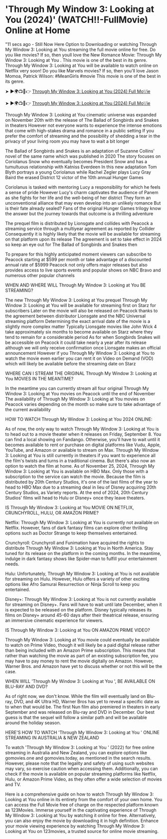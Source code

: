 # 'Through My Window 3: Looking at You (2024)' (WATCH!!-FullMovie) Online at Home

"11 secs ago - Still Now Here Option to Downloading or watching Through My Window 3: Looking at You streaming the full movie online for free. Do you like movies? If so, then youll love the New Romance Movie: Through My Window 3: Looking at You . This movie is one of the best in its genre. Through My Window 3: Looking at You will be available to watch online on Netflix very soon! Do you like Marvels movies? If so, then you'll love Jason Momoa, Patrick Wilson: #MeanGirls #movie This movie is one of the best in its genre.


➤ ►🌍📺📱👉 [Through My Window 3: Looking at You (2024) Full Mo𝚅ie](https://xs21.siriusmov21.xyz:443/movie/1139566)


➤ ►🌍📺📱👉 [Through My Window 3: Looking at You (2024) Full Mo𝚅ie](https://xs21.siriusmov21.xyz:443/movie/1139566)



Through My Window 3: Looking at You cinematic universe was expanded on November 20th with the release of The Ballad of Songbirds and Snakes in theaters However not everyone wants to experience the intense emotions that come with high-stakes drama and romance in a public setting If you prefer the comfort of streaming and the possibility of shedding a tear in the privacy of your living room you may have to wait a bit longer

The Ballad of Songbirds and Snakes is an adaptation of Suzanne Collins' novel of the same name which was published in 2020 The story focuses on Coriolanus Snow who eventually becomes President Snow and has a tumultuous relationship with Katniss Everdeen In this new adaptation Tom Blyth portrays a young Coriolanus while Rachel Zegler plays Lucy Gray Baird the erased District 12 victor of the 10th annual Hunger Games

Coriolanus is tasked with mentoring Lucy a responsibility for which he feels a sense of pride However Lucy's charm captivates the audience of Panem as she fights for her life and the well-being of her district They form an unconventional alliance that may even develop into an unlikely romance But is their fate already sealed? Fans of the original Hunger Games trilogy know the answer but the journey towards that outcome is a thrilling adventure

The prequel film is distributed by Lionsgate and collides with Peacock a streaming service through a multiyear agreement as reported by Collider Consequently it is highly likely that the movie will be available for streaming on that platform upon its release The agreement is set to take effect in 2024 so keep an eye out for The Ballad of Songbirds and Snakes then

To prepare for this highly anticipated moment viewers can subscribe to Peacock starting at $599 per month or take advantage of a discounted annual rate of $5999 Peacock not only offers major releases but also provides access to live sports events and popular shows on NBC Bravo and numerous other popular channels

WHEN AND WHERE WILL Through My Window 3: Looking at You BE STREAMING?

The new Through My Window 3: Looking at You prequel Through My Window 3: Looking at You will be available for streaming first on Starz for subscribers Later on the movie will also be released on Peacock thanks to the agreement between distributor Lionsgate and the NBC Universal streaming platform Determining the exact arrival date of the movie is a slightly more complex matter Typically Lionsgate movies like John Wick 4 take approximately six months to become available on Starz where they tend to remain for a considerable period As for when Songbirds Snakes will be accessible on Peacock it could take nearly a year after its release although we will only receive confirmation once Lionsgate makes an official announcement However if you Through My Window 3: Looking at You to watch the movie even earlier you can rent it on Video on Demand (VOD) which will likely be available before the streaming date on Starz

WHERE CAN I STREAM THE ORIGINAL Through My Window 3: Looking at You MOVIES IN THE MEANTIME?

In the meantime you can currently stream all four original Through My Window 3: Looking at You movies on Peacock until the end of November The availability of Through My Window 3: Looking at You movies on Peacock varies depending on the month so make sure to take advantage of the current availability

HOW TO WATCH Through My Window 3: Looking at You 2024 ONLINE:

As of now, the only way to watch Through My Window 3: Looking at You is to head out to a movie theater when it releases on Friday, September 8. You can find a local showing on Fandango. Otherwise, you'll have to wait until it becomes available to rent or purchase on digital platforms like Vudu, Apple, YouTube, and Amazon or available to stream on Max. Through My Window 3: Looking at You is still currently in theaters if you want to experience all the film's twists and turns in a traditional cinema. But there's also now an option to watch the film at home. As of November 25, 2024, Through My Window 3: Looking at You is available on HBO Max. Only those with a subscription to the service can watch the movie. Because the film is distributed by 20th Century Studios, it's one of the last films of the year to head to HBO Max due to a streaming deal in lieu of Disney acquiring 20th Century Studios, as Variety reports. At the end of 2024, 20th Century Studios' films will head to Hulu or Disney+ once they leave theaters.

IS Through My Window 3: Looking at You MOVIE ON NETFLIX, CRUNCHYROLL, HULU, OR AMAZON PRIME?

Netflix: Through My Window 3: Looking at You is currently not available on Netflix. However, fans of dark fantasy films can explore other thrilling options such as Doctor Strange to keep themselves entertained.

Crunchyroll: Crunchyroll and Funimation have acquired the rights to distribute Through My Window 3: Looking at You in North America. Stay tuned for its release on the platform in the coming months. In the meantime, indulge in dark fantasy shows like Spider-man to fulfill your entertainment needs.

Hulu: Unfortunately, Through My Window 3: Looking at You is not available for streaming on Hulu. However, Hulu offers a variety of other exciting options like Afro Samurai Resurrection or Ninja Scroll to keep you entertained.

Disney+: Through My Window 3: Looking at You is not currently available for streaming on Disney+. Fans will have to wait until late December, when it is expected to be released on the platform. Disney typically releases its films on Disney+ around 45-60 days after their theatrical release, ensuring an immersive cinematic experience for viewers.

IS Through My Window 3: Looking at You ON AMAZON PRIME VIDEO?

Through My Window 3: Looking at You movie could eventually be available to watch on Prime Video, though it will likely be a paid digital release rather than being included with an Amazon Prime subscription. This means that rather than watching the movie as part of an existing subscription fee, you may have to pay money to rent the movie digitally on Amazon. However, Warner Bros. and Amazon have yet to discuss whether or not this will be the case.

WHEN WILL 'Through My Window 3: Looking at You ', BE AVAILABLE ON BLU-RAY AND DVD?

As of right now, we don't know. While the film will eventually land on Blu-ray, DVD, and 4K Ultra HD, Warner Bros has yet to reveal a specific date as to when that would be. The first Nun film also premiered in theaters in early September and was released on Blu-ray and DVD in December. Our best guess is that the sequel will follow a similar path and will be available around the holiday season.

HERE'S HOW TO WATCH 'Through My Window 3: Looking at You ' ONLINE STREAMING IN AUSTRALIA & NEW ZEALAND

To watch 'Through My Window 3: Looking at You ' (2022) for free online streaming in Australia and New Zealand, you can explore options like gomovies.one and gomovies.today, as mentioned in the search results. However, please note that the legality and safety of using such websites may vary, so exercise caution when accessing them. Additionally, you can check if the movie is available on popular streaming platforms like Netflix, Hulu, or Amazon Prime Video, as they often offer a wide selection of movies and TV.

Here is a comprehensive guide on how to watch Through My Window 3: Looking at You online in its entirety from the comfort of your own home. You can access the Full Movie free of charge on the respected platform known as 123Movies. Immerse yourself in the captivating experience of Through My Window 3: Looking at You by watching it online for free. Alternatively, you can also enjoy the movie by downloading it in high definition. Enhance your movie viewing experience by watching Through My Window 3: Looking at You on 123movies, a trusted source for online movie streaming.
